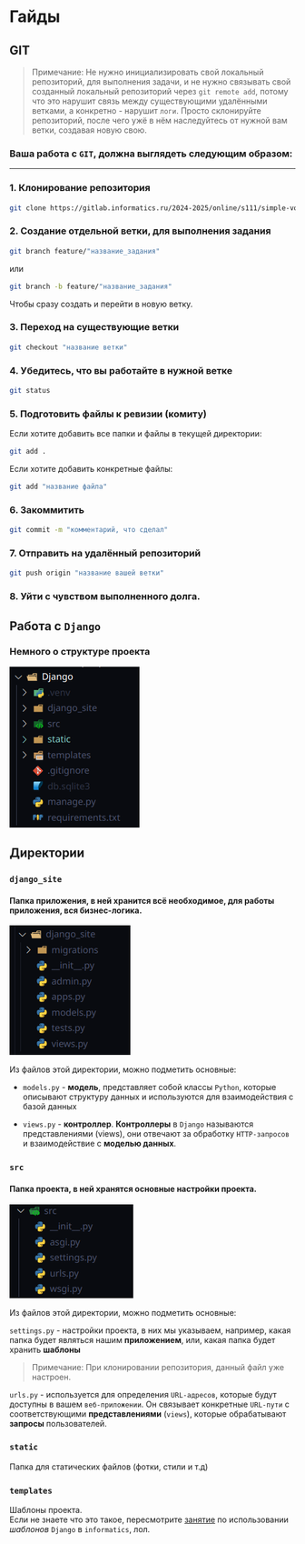 # Гайды

## GIT

>Примечание: Не нужно инициализировать свой локальный репозиторий, для выполнения задачи, и не нужно связывать свой созданный локальный репозиторий через `git remote add`, потому что это нарушит связь между существующими удалёнными ветками, а конкретно - нарушит `логи`. Просто склонируйте репозиторий, после чего ужё в нём наследуйтесь от нужной вам ветки, создавая новую свою.

### Ваша работа с `GIT`, должна выглядеть следующим образом:
---
###  1. Клонирование репозитория
```bash
git clone https://gitlab.informatics.ru/2024-2025/online/s111/simple-votings-g1.git
```

### 2. Создание отдельной ветки, для выполнения задания

```bash
git branch feature/"название_задания"
```
или

```bash
git branch -b feature/"название_задания"
```

Чтобы сразу создать и перейти в новую ветку.

### 3. Переход на существующие ветки

```bash
git checkout "название ветки"
```

### 4. Убедитесь, что вы работайте в нужной ветке

```bash
git status
```

### 5. Подготовить файлы к ревизии (комиту)

Если хотите добавить все папки и файлы в текущей директории:
```bash
git add .
```

Если хотите добавить конкретные файлы:

```bash
git add "название файла"
```

### 6. Закоммитить 

```bash
git commit -m "комментарий, что сделал"
```

### 7. Отправить на удалённый репозиторий

```bash
git push origin "название вашей ветки"
```

### 8. Уйти с чувством выполненного долга.

## Работа с `Django`

### Немного о структуре проекта

![alt text](images/image-1.png)

## Директории

### `django_site`

#### Папка приложения, в ней хранится всё необходимое, для работы приложения, вся **бизнес-логика**.

![alt text](images/image-2.png)

Из файлов этой директории, можно подметить основные: 

* `models.py` - **модель**, представляет собой классы `Python`, которые описывают структуру данных и используются для взаимодействия с базой данных

* `views.py` - **контроллер**. **Контроллеры** в `Django` называются представлениями (views), они отвечают за обработку `HTTP-запросов` и взаимодействие с **моделью данных**.

### `src`

#### Папка проекта, в ней хранятся основные настройки проекта.

![alt text](images/image-3.png)

Из файлов этой директории, можно подметить основные:

`settings.py` - настройки проекта, в них мы указываем, например, какая папка будет являться нашим **приложением**, или, какая папка будет хранить **шаблоны**

>Примечание: При клонировании репозитория, данный файл уже настроен.

`urls.py` - используется для определения `URL-адресов`, которые будут доступны в вашем `веб-приложении`. Он связывает конкретные `URL-пути` с соответствующими **представлениями** (`views`), которые обрабатывают **запросы** пользователей.

### `static`

Папка для статических файлов (фотки, стили и т.д)

### `templates`

Шаблоны проекта.  
Если не знаете что это такое, пересмотрите [занятие](https://lms.informatics.ru/pupil/calendar/701362/units/steps/2830712/elements/7169066) по использовании *шаблонов* `Django` в `informatics`, лол.